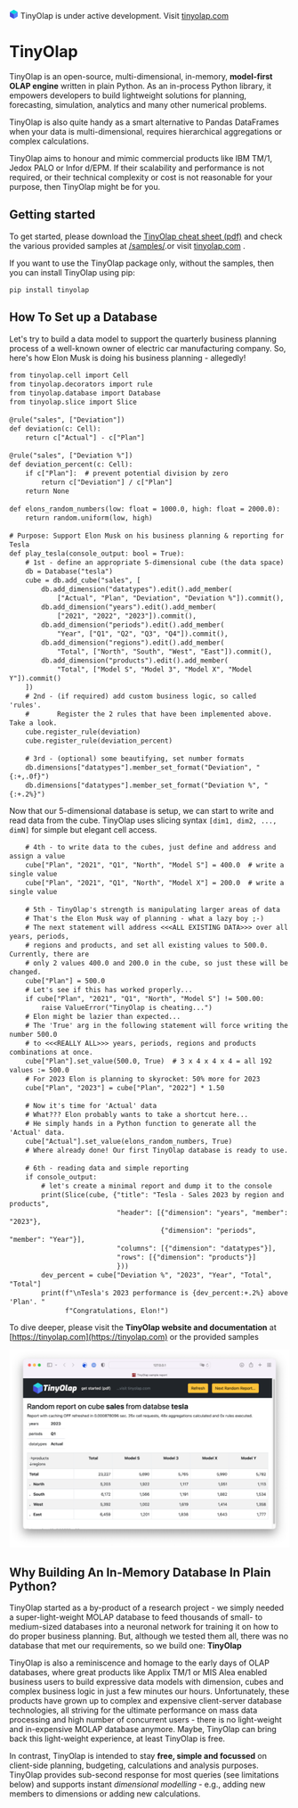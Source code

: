 ![TinyOlap logo](/doc/source/_logos/cube16.png)  TinyOlap is under active development. Visit [tinyolap.com](https://tinyolap.com) 

# TinyOlap 

TinyOlap is an open-source, multi-dimensional, in-memory, **model-first OLAP engine** written in plain Python. 
As an in-process Python library, it empowers developers to build lightweight solutions for planning, 
forecasting, simulation, analytics and many other numerical problems.

TinyOlap is also quite handy as a smart alternative to Pandas DataFrames when your data is multi-dimensional, 
requires hierarchical aggregations or complex calculations.

TinyOlap aims to honour and mimic commercial products like IBM TM/1, Jedox PALO or Infor d/EPM. If their 
scalability and performance is not required, or their technical complexity or cost is not reasonable for 
your purpose, then TinyOlap might be for you.

## Getting started
To get started, please download the [TinyOlap cheat sheet (pdf)](https://tinyolap.com/tinyolap_cheatsheet.pdf)
and check the various provided samples 
at [/samples/](https://github.com/Zeutschler/tinyolap/blob/main/samples).or visit [tinyolap.com](https://tinyolap.com) . 

If you want to use the TinyOlap package only, without the samples, then you can install TinyOlap using pip:

    pip install tinyolap

## How To Set up a Database
Let's try to build a data model to support the quarterly business planning process of a well-known owner 
of electric car manufacturing company. So, here's how Elon Musk is doing his business planning - allegedly!

    from tinyolap.cell import Cell
    from tinyolap.decorators import rule
    from tinyolap.database import Database
    from tinyolap.slice import Slice
    
    @rule("sales", ["Deviation"])
    def deviation(c: Cell):
        return c["Actual"] - c["Plan"]
    
    @rule("sales", ["Deviation %"])
    def deviation_percent(c: Cell):
        if c["Plan"]:  # prevent potential division by zero
            return c["Deviation"] / c["Plan"]
        return None
    
    def elons_random_numbers(low: float = 1000.0, high: float = 2000.0):
        return random.uniform(low, high)
    
    # Purpose: Support Elon Musk on his business planning & reporting for Tesla
    def play_tesla(console_output: bool = True):
        # 1st - define an appropriate 5-dimensional cube (the data space)
        db = Database("tesla")
        cube = db.add_cube("sales", [
            db.add_dimension("datatypes").edit().add_member(
                ["Actual", "Plan", "Deviation", "Deviation %"]).commit(),
            db.add_dimension("years").edit().add_member(
                ["2021", "2022", "2023"]).commit(),
            db.add_dimension("periods").edit().add_member(
                "Year", ["Q1", "Q2", "Q3", "Q4"]).commit(),
            db.add_dimension("regions").edit().add_member(
                "Total", ["North", "South", "West", "East"]).commit(),
            db.add_dimension("products").edit().add_member(
                "Total", ["Model S", "Model 3", "Model X", "Model Y"]).commit()
        ])
        # 2nd - (if required) add custom business logic, so called 'rules'.
        #       Register the 2 rules that have been implemented above. Take a look.
        cube.register_rule(deviation)
        cube.register_rule(deviation_percent)

        # 3rd - (optional) some beautifying, set number formats
        db.dimensions["datatypes"].member_set_format("Deviation", "{:+,.0f}")
        db.dimensions["datatypes"].member_set_format("Deviation %", "{:+.2%}")

Now that our 5-dimensional database is setup, we can start to write and read data from the cube.
TinyOlap uses slicing syntax ``[dim1, dim2, ..., dimN]`` for simple but elegant cell access. 

        # 4th - to write data to the cubes, just define and address and assign a value
        cube["Plan", "2021", "Q1", "North", "Model S"] = 400.0  # write a single value
        cube["Plan", "2021", "Q1", "North", "Model X"] = 200.0  # write a single value
    
        # 5th - TinyOlap's strength is manipulating larger areas of data
        # That's the Elon Musk way of planning - what a lazy boy ;-)
        # The next statement will address <<<ALL EXISTING DATA>>> over all years, periods,
        # regions and products, and set all existing values to 500.0. Currently, there are
        # only 2 values 400.0 and 200.0 in the cube, so just these will be changed.
        cube["Plan"] = 500.0
        # Let's see if this has worked properly...
        if cube["Plan", "2021", "Q1", "North", "Model S"] != 500.00:
            raise ValueError("TinyOlap is cheating...")
        # Elon might be lazier than expected...
        # The 'True' arg in the following statement will force writing the number 500.0
        # to <<<REALLY ALL>>> years, periods, regions and products combinations at once.
        cube["Plan"].set_value(500.0, True)  # 3 x 4 x 4 x 4 = all 192 values := 500.0
        # For 2023 Elon is planning to skyrocket: 50% more for 2023
        cube["Plan", "2023"] = cube["Plan", "2022"] * 1.50
    
        # Now it's time for 'Actual' data
        # What??? Elon probably wants to take a shortcut here...
        # He simply hands in a Python function to generate all the 'Actual' data.
        cube["Actual"].set_value(elons_random_numbers, True)
        # Where already done! Our first TinyOlap database is ready to use.
    
        # 6th - reading data and simple reporting
        if console_output:
            # let's create a minimal report and dump it to the console
            print(Slice(cube, {"title": "Tesla - Sales 2023 by region and products",
                               "header": [{"dimension": "years", "member": "2023"},
                                          {"dimension": "periods", "member": "Year"}],
                               "columns": [{"dimension": "datatypes"}],
                               "rows": [{"dimension": "products"}]
                               }))
            dev_percent = cube["Deviation %", "2023", "Year", "Total", "Total"]
            print(f"\nTesla's 2023 performance is {dev_percent:+.2%} above 'Plan'. "
                  f"Congratulations, Elon!")

To dive deeper, please visit the **TinyOlap website and documentation** at [https://tinyolap.com](https://tinyolap.com)
or the provided samples

![Tesla Screenshot](https://github.com/Zeutschler/tinyolap/blob/main/doc/source/_logos/tesla_screenshot.png?raw=true)

## Why Building An In-Memory Database In Plain Python? 
TinyOlap started as a by-product of a research project - we simply needed a super-light-weight MOLAP database 
to feed thousands of small- to medium-sized databases into a neuronal network for training it on how to do proper business planning. 
But, although we tested them all, there was no database that met our requirements, so we build one: **TinyOlap**

TinyOlap is also a reminiscence and homage to the early days of OLAP databases, where great products like 
Applix TM/1 or MIS Alea enabled business users to build expressive data models with dimension, cubes and complex 
business logic in just a few minutes our hours. Unfortunately, these products have grown up to complex and 
expensive client-server database technologies, all striving for the ultimate performance on mass data 
processing and high number of concurrent users - there is no light-weight and in-expensive MOLAP database anymore. 
Maybe, TinyOlap can bring back this light-weight experience, at least TinyOlap is free.

In contrast, TinyOlap is intended to stay **free, simple and focussed** on 
client-side planning, budgeting, calculations and analysis purposes. TinyOlap provides sub-second 
response for most queries (see limitations below) and supports instant 
*dimensional modelling* - e.g., adding new members to dimensions or adding new calculations.
